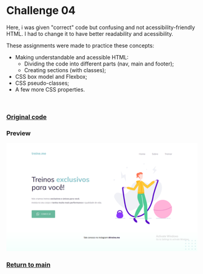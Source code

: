 # **Challenge 04**

Here, i was given "correct" code but confusing and not acessibility-friendly HTML. I had to change it to have better readability and acessibility.

These assignments were made to practice these concepts:
- Making understandable and acessible HTML:
	- Dividing the code into different parts (nav, main and footer);
	- Creating sections (with classes);
- CSS box model and Flexbox;
- CSS pseudo-classes;
- A few more CSS properties.
<br>

### [Original code](./docs/original-code/)

### Preview
![Preview](docs/images/preview.png)

### [Return to main](../)